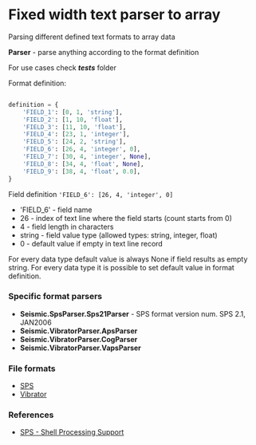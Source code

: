 # Fixed width text parser to array

Parsing different defined text formats to array data

**Parser** - parse anything according to the format definition

For use cases check **_tests_** folder

Format definition:
 
```python

definition = {
    'FIELD_1': [0, 1, 'string'],
    'FIELD_2': [1, 10, 'float'],
    'FIELD_3': [11, 10, 'float'],
    'FIELD_4': [23, 1, 'integer'],
    'FIELD_5': [24, 2, 'string'],
    'FIELD_6': [26, 4, 'integer', 0],
    'FIELD_7': [30, 4, 'integer', None],
    'FIELD_8': [34, 4, 'float', None],
    'FIELD_9': [38, 4, 'float', 0.0],
}
```

Field definition ```'FIELD_6': [26, 4, 'integer', 0]``` 
* 'FIELD_6' - field name
* 26 - index of text line where the field starts (count starts from 0)
* 4 - field length in characters 
* string - field value type (allowed types: string, integer, float)
* 0 - default value if empty in text line record

For every data type default value is always None if field results as empty string.
For every data type it is possible to set default value in format definition.

### Specific format parsers
* **Seismic.SpsParser.Sps21Parser** - SPS format version num.     SPS 2.1, JAN2006
* **Seismic.VibratorParser.ApsParser** 
* **Seismic.VibratorParser.CogParser** 
* **Seismic.VibratorParser.VapsParser** 

### File formats

* [SPS](doc/SPS.md)
* [Vibrator](doc/Vibrator.md)

### References
* [SPS - Shell Processing Support](https://en.wikipedia.org/wiki/Shell_Processing_Support)
